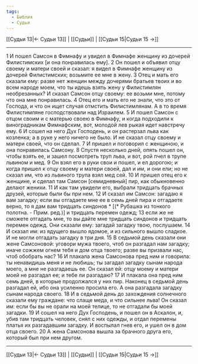 ```yaml
---
tags:
  - Библия
  - Судьи
---
```

[[Судьи 13|← Судьи 13]] | [[Судьи]] | [[Судьи 15|Судьи 15 →]]

---
1 И пошел Самсон в Фимнафу и увидел в Фимнафе женщину из дочерей Филистимских [и она понравилась ему].
2 Он пошел и объявил отцу своему и матери своей и сказал: я видел в Фимнафе женщину из дочерей Филистимских; возьмите ее мне в жену.
3 Отец и мать его сказали ему: разве нет женщин между дочерями братьев твоих и во всем народе моем, что ты идешь взять жену у Филистимлян необрезанных? И сказал Самсон отцу своему: ее возьми мне, потому что она мне понравилась.
4 Отец его и мать его не знали, что это от Господа, и что он ищет случая отмстить Филистимлянам. А в то время Филистимляне господствовали над Израилем.
5 И пошел Самсон с отцом своим и с матерью своею в Фимнафу, и когда подходили к виноградникам Фимнафским, вот, молодой лев рыкая идет навстречу ему.
6 И сошел на него Дух Господень, и он растерзал льва как козленка; а в руке у него ничего не было. И не сказал отцу своему и матери своей, что он сделал.
7 И пришел и поговорил с женщиною, и она понравилась Самсону.
8 Спустя несколько дней, опять пошел он, чтобы взять ее, и зашел посмотреть труп льва, и вот, рой пчел в трупе львином и мед.
9 Он взял его в руки свои и пошел, и ел дорогою; и когда пришел к отцу своему и матери своей, дал и им, и они ели; но не сказал им, что из львиного трупа взял мед сей.
10 И пришел отец его к женщине, и сделал там Самсон [семидневный] пир, как обыкновенно делают женихи.
11 И как там увидели его, выбрали тридцать брачных друзей, которые были бы при нем.
12 И сказал им Самсон: загадаю я вам загадку; если вы отгадаете мне ее в семь дней пира и отгадаете верно, то я дам вам тридцать синдонов * [(* Рубашка из тонкого полотна. - Прим. ред.)] и тридцать перемен одежд;
13 если же не сможете отгадать мне, то вы дайте мне тридцать синдонов и тридцать перемен одежд. Они сказали ему: загадай загадку твою, послушаем.
14 И сказал им: из ядущего вышло ядомое, и из сильного вышло сладкое. И не могли отгадать загадку в три дня.
15 В седьмой день сказали они жене Самсоновой: уговори мужа твоего, чтоб он разгадал нам загадку; иначе сожжем огнем тебя и дом отца твоего; разве вы призвали нас, чтоб обобрать нас?
16 И плакала жена Самсонова пред ним и говорила: ты ненавидишь меня и не любишь; ты загадал загадку сынам народа моего, а мне не разгадаешь ее. Он сказал ей: отцу моему и матери моей не разгадал ее; и тебе ли разгадаю?
17 И плакала она пред ним семь дней, в которые продолжался у них пир. Наконец в седьмой день разгадал ей, ибо она усиленно просила его. А она разгадала загадку сынам народа своего.
18 И в седьмой день до захождения солнечного сказали ему граждане: что слаще меда, и что сильнее льва! Он сказал им: если бы вы не орали на моей телице, то не отгадали бы моей загадки.
19 И сошел на него Дух Господень, и пошел он в Аскалон, и, убив там тридцать человек, снял с них одежды, и отдал перемены платья их разгадавшим загадку. И воспылал гнев его, и ушел он в дом отца своего.
20 А жена Самсонова вышла за брачного друга его, который был при нем другом.

---
[[Судьи 13|← Судьи 13]] | [[Судьи]] | [[Судьи 15|Судьи 15 →]]